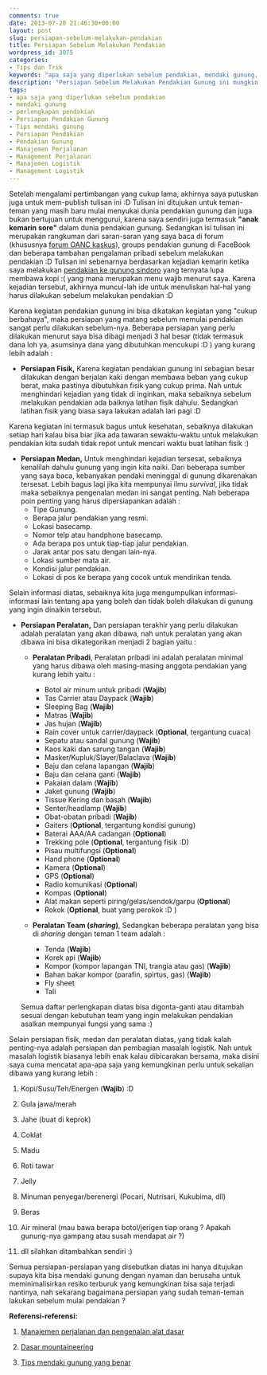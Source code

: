 ```yaml
---
comments: true
date: 2013-07-20 21:46:30+00:00
layout: post
slug: persiapan-sebelum-melakukan-pendakian
title: Persiapan Sebelum Melakukan Pendakian
wordpress_id: 3075
categories:
- Tips dan Trik
keywords: "apa saja yang diperlukan sebelum pendakian, mendaki gunung, perlengkapan pendakian, Persiapan Pendakian Gunung, Tips mendaki gunung, Persiapan Pendakian, Pendakian Gunung, Manajemen Perjalanan, Management Perjalanan, Manajemen Logistik, Management Logistik"
description: "Persiapan Sebelum Melakukan Pendakian Gunung ini mungkin bisa membantu buat teman-teman yang baru atau ingin mulai menyelami hobi pendakian gunung."
tags:
- apa saja yang diperlukan sebelum pendakian
- mendaki gunung
- perlengkapan pendakian
- Persiapan Pendakian Gunung
- Tips mendaki gunung
- Persiapan Pendakian
- Pendakian Gunung
- Manajemen Perjalanan
- Management Perjalanan
- Manajemen Logistik
- Management Logistik
---
```


Setelah mengalami pertimbangan yang cukup lama, akhirnya saya putuskan juga untuk mem-publish tulisan ini :D Tulisan ini ditujukan untuk teman-teman yang masih baru mulai menyukai dunia pendakian gunung dan juga bukan bertujuan untuk menggurui, karena saya sendiri juga termasuk **"anak kemarin sore"** dalam dunia pendakian gunung. Sedangkan isi tulisan ini merupakan rangkuman dari saran-saran yang saya baca di forum (khususnya [forum OANC kaskus](http://www.kaskus.co.id/forum/98/outdoor-adventure--nature-clubs)), groups pendakian gunung di FaceBook dan beberapa tambahan pengalaman pribadi sebelum melakukan pendakian :D Tulisan ini sebenarnya berdasarkan kejadian kemarin ketika saya melakukan [pendakian ke gunung sindoro](martinusadyh.web.id/2013/06/27/pendakian-gunung-sindoro-3153-mdpl/) yang ternyata lupa membawa kopi :( yang mana merupakan menu wajib menurut saya. Karena kejadian tersebut, akhirnya muncul-lah ide untuk menuliskan hal-hal yang harus dilakukan sebelum melakukan pendakian :D

Karena kegiatan pendakian gunung ini bisa dikatakan kegiatan yang "cukup berbahaya", maka persiapan yang matang sebelum memulai pendakian sangat perlu dilakukan sebelum-nya. Beberapa persiapan yang perlu dilakukan menurut saya bisa dibagi menjadi 3 hal besar (tidak termasuk dana loh ya, asumsinya dana yang dibutuhkan mencukupi :D ) yang kurang lebih adalah :

  * **Persiapan Fisik,**
  Karena kegiatan pendakian gunung ini sebagian besar dilakukan dengan berjalan kaki dengan membawa beban yang cukup berat, maka pastinya dibutuhkan fisik yang cukup prima. Nah untuk menghindari kejadian yang tidak di inginkan, maka sebaiknya sebelum melakukan pendakian ada baiknya latihan fisik dahulu. Sedangkan latihan fisik yang biasa saya lakukan adalah lari pagi :D 

  Karena kegiatan ini termasuk bagus untuk kesehatan, sebaiknya dilakukan setiap hari kalau bisa biar jika ada tawaran sewaktu-waktu untuk melakukan pendakian kita sudah tidak repot untuk mencari waktu buat latihan fisik :)

  <!-- more -->

  * **Persiapan Medan,**
  Untuk menghindari kejadian tersesat, sebaiknya kenalilah dahulu gunung yang ingin kita naiki. Dari beberapa sumber yang saya baca, kebanyakan pendaki meninggal di gunung dikarenakan tersesat. Lebih bagus lagi jika kita mempunyai ilmu _survival_, jika tidak maka sebaiknya pengenalan medan ini sangat penting. Nah beberapa poin penting yang harus dipersiapankan  adalah :
    * Tipe Gunung.
    * Berapa jalur pendakian yang resmi.
    * Lokasi basecamp.
    * Nomor telp atau handphone basecamp.
    * Ada berapa pos untuk tiap-tiap jalur pendakian.
    * Jarak antar pos satu dengan lain-nya.
    * Lokasi sumber mata air.
    * Kondisi jalur pendakian.
    * Lokasi di pos ke berapa yang cocok untuk mendirikan tenda.
    
  Selain informasi diatas, sebaiknya kita juga mengumpulkan informasi-informasi lain tentang apa yang boleh dan tidak boleh dilakukan di gunung yang ingin dinaikin tersebut. 

  * **Persiapan Peralatan,**
  Dan persiapan terakhir yang perlu dilakukan adalah peralatan yang akan dibawa, nah untuk peralatan yang akan dibawa ini bisa dikategorikan menjadi 2 bagian yaitu :
    * **Peralatan Pribadi**,
    Peralatan pribadi ini adalah peralatan minimal yang harus dibawa oleh masing-masing anggota pendakian yang kurang lebih yaitu :

      * Botol air minum untuk pribadi (**Wajib**)
      * Tas Carrier atau Daypack (**Wajib**)
      * Sleeping Bag (**Wajib**)
      * Matras (**Wajib**)
      * Jas hujan (**Wajib**)
      * Rain cover untuk carrier/daypack (**Optional**, tergantung cuaca)
      * Sepatu atau sandal gunung (**Wajib**)
      * Kaos kaki dan sarung tangan (**Wajib**)
      * Masker/Kupluk/Slayer/Balaclava (**Wajib**)
      * Baju dan celana lapangan (**Wajib**)
      * Baju dan celana ganti (**Wajib**)
      * Pakaian dalam (**Wajib**)
      * Jaket gunung (**Wajib**)
      * Tissue Kering dan basah (**Wajib**)
      * Senter/headlamp (**Wajib**)
      * Obat-obatan pribadi (**Wajib**)
      * Gaiters (**Optional**, tergantung kondisi gunung)
      * Baterai AAA/AA cadangan (**Optional**)
      * Trekking pole (**Optional**, tergantung fisik :D)
      * Pisau multifungsi (**Optional**)
      * Hand phone (**Optional**)
      * Kamera (**Optional**)
      * GPS (**Optional**)
      * Radio komunikasi (**Optional**)
      * Kompas (**Optional**)
      * Alat makan seperti piring/gelas/sendok/garpu (**Optional**)
      * Rokok (**Optional**, buat yang perokok :D )

    * **Peralatan Team (_sharing_)**,
    Sedangkan beberapa peralatan yang bisa di _sharing_ dengan teman 1 team adalah :

      * Tenda (**Wajib**)
      * Korek api (**Wajib**)
      * Kompor (kompor lapangan TNI, trangia atau gas) (**Wajib**)
      * Bahan bakar kompor (parafin, spirtus, gas) (**Wajib**)
      * Fly sheet
      * Tali
    
    Semua daftar perlengkapan diatas bisa digonta-ganti atau ditambah sesuai dengan kebutuhan team yang ingin melakukan pendakian asalkan mempunyai fungsi yang sama :)

Selain persiapan fisik, medan dan peralatan diatas, yang tidak kalah penting-nya adalah persiapan dan pembagian masalah logistik. Nah untuk masalah logistik biasanya lebih enak kalau dibicarakan bersama, maka disini saya cuma mencatat apa-apa saja yang kemungkinan perlu untuk sekalian dibawa yang kurang lebih :

  1. Kopi/Susu/Teh/Energen (**Wajib**) :D 


  2. Gula jawa/merah


  3. Jahe (buat di keprok)


  4. Coklat


  5. Madu


  6. Roti tawar


  7. Jelly


  8. Minuman penyegar/berenergi (Pocari, Nutrisari, Kukubima, dll) 


  9. Beras


  10. Air mineral (mau bawa berapa botol/jerigen tiap orang ? Apakah gunung-nya gampang atau susah mendapat air ?)


  11. dll silahkan ditambahkan sendiri :)



Semua persiapan-persiapan yang disebutkan diatas ini hanya ditujukan supaya kita bisa mendaki gunung dengan nyaman dan berusaha untuk meminimalisirkan resiko terburuk yang kemungkinan bisa saja terjadi nantinya, nah sekarang bagaimana persiapan yang sudah teman-teman lakukan sebelum mulai pendakian ?

**Referensi-referensi:**

  1. [Manajemen perjalanan dan pengenalan alat dasar](http://www.kaskus.co.id/thread/51b576d57c1243b62c00000d/manajemen-perjalanan-amp-pengenalan-alat-dasar/)


  2. [Dasar mountaineering](http://www.kaskus.co.id/thread/000000000000000006280021/dasar-mountaineering-pic/)


  3. [Tips mendaki gunung yang benar](http://www.kaskus.co.id/thread/51cc52197e12433843000019/tips-mendaki-gunung-yang-benar/)